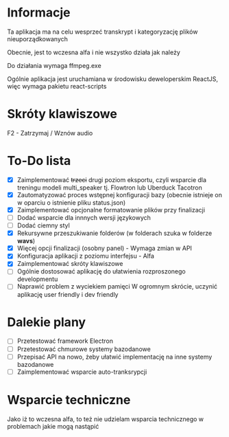 # Informacje
Ta aplikacja ma na celu wesprzeć transkrypt i kategoryzację plików nieuporządkowanych

Obecnie, jest to wczesna alfa i nie wszystko działa jak należy

Do działania wymaga ffmpeg.exe

Ogólnie aplikacja jest uruchamiana w środowisku deweloperskim ReactJS, więc wymaga pakietu react-scripts

# Skróty klawiszowe
F2 - Zatrzymaj / Wznów audio

# To-Do lista
- [x] Zaimplementować ~~trzeci~~ drugi poziom eksportu, czyli wsparcie dla treningu modeli multi_speaker tj. Flowtron lub Uberduck Tacotron
- [x] Zautomatyzować proces wstępnej konfiguracji bazy (obecnie istnieje on w oparciu o istnienie pliku status.json)
- [x] Zaimplementować opcjonalne formatowanie plików przy finalizacji
- [ ] Dodać wsparcie dla innnych wersji językowych
- [ ] Dodać ciemny styl
- [x] Rekursywne przeszukiwanie folderów (w folderach szuka w folderze **wavs**)
- [x] Więcej opcji finalizacji (osobny panel) - Wymaga zmian w API
- [x] Konfiguracja aplikacji z poziomu interfejsu - Alfa
- [x] Zaimplementować skróty klawiszowe
- [ ] Ogólnie dostosować aplikację do ułatwienia rozproszonego developmentu
- [ ] Naprawić problem z wyciekiem pamięci
W ogromnym skrócie, uczynić aplikację user friendly i dev friendly

# Dalekie plany
- [ ] Przetestować framework Electron
- [ ] Przetestować chmurowe systemy bazodanowe
- [ ] Przepisać API na nowo, żeby ułatwić implementację na inne systemy bazodanowe
- [ ] Zaimplementować wsparcie auto-tranksrypcji

# Wsparcie techniczne
Jako iż to wczesna alfa, to też nie udzielam wsparcia technicznego w problemach jakie mogą nastąpić

